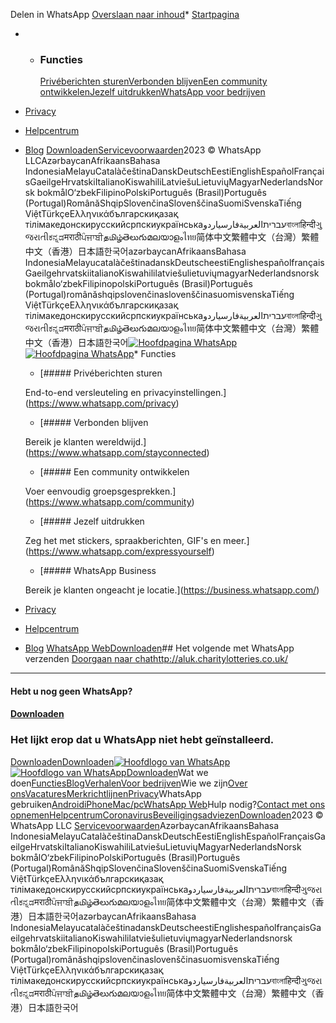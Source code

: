
Delen in WhatsApp
[Overslaan naar inhoud](#content-wrapper)* [Startpagina](https://www.whatsapp.com/)
* + ### Functies
	
	[Privéberichten sturen](https://www.whatsapp.com/privacy)[Verbonden blijven](https://www.whatsapp.com/stayconnected)[Een community ontwikkelen](https://www.whatsapp.com/community)[Jezelf uitdrukken](https://www.whatsapp.com/expressyourself)[WhatsApp voor bedrijven](https://business.whatsapp.com/)
* [Privacy](https://www.whatsapp.com/privacy)
* [Helpcentrum](https://faq.whatsapp.com/)
* [Blog](https://blog.whatsapp.com/)
[Downloaden](https://www.whatsapp.com/download)[Servicevoorwaarden](https://www.whatsapp.com/)2023 © WhatsApp LLCAzərbaycanAfrikaansBahasa IndonesiaMelayuCatalàčeštinaDanskDeutschEestiEnglishEspañolFrançaisGaeilgeHrvatskiItalianoKiswahiliLatviešuLietuviųMagyarNederlandsNorsk bokmålO‘zbekFilipinoPolskiPortuguês (Brasil)Português (Portugal)RomânăShqipSlovenčinaSlovenščinaSuomiSvenskaTiếng ViệtTürkçeΕλληνικάбългарскиқазақ тілімакедонскирусскийсрпскиукраїнськаעבריתالعربيةفارسیاردوবাংলাहिन्दीગુજરાતીಕನ್ನಡमराठीਪੰਜਾਬੀதமிழ்తెలుగుമലയാളംไทย简体中文繁體中文（台灣）繁體中文（香港）日本語한국어azərbaycanAfrikaansBahasa IndonesiaMelayucatalàčeštinadanskDeutscheestiEnglishespañolfrançaisGaeilgehrvatskiitalianoKiswahililatviešulietuviųmagyarNederlandsnorsk bokmålo‘zbekFilipinopolskiPortuguês (Brasil)Português (Portugal)românăshqipslovenčinaslovenščinasuomisvenskaTiếng ViệtTürkçeΕλληνικάбългарскиқазақ тілімакедонскирусскийсрпскиукраїнськаעבריתالعربيةفارسیاردوবাংলাहिन्दीગુજરાતીಕನ್ನಡमराठीਪੰਜਾਬੀதமிழ்తెలుగుമലയാളംไทย简体中文繁體中文（台灣）繁體中文（香港）日本語한국어[![Hoofdpagina WhatsApp](https://static.whatsapp.net/rsrc.php/v3/yq/r/mdQNdcFMi0p.png)](https://www.whatsapp.com/)[![Hoofdpagina WhatsApp](https://static.whatsapp.net/rsrc.php/v3/y7/r/DSxOAUB0raA.png)](https://www.whatsapp.com/)* Functies
	+ [##### Privéberichten sturen
	
	End-to-end versleuteling en privacyinstellingen.](https://www.whatsapp.com/privacy)
	+ [##### Verbonden blijven
	
	Bereik je klanten wereldwijd.](https://www.whatsapp.com/stayconnected)
	+ [##### Een community ontwikkelen
	
	Voer eenvoudig groepsgesprekken.](https://www.whatsapp.com/community)
	+ [##### Jezelf uitdrukken
	
	Zeg het met stickers, spraakberichten, GIF's en meer.](https://www.whatsapp.com/expressyourself)
	+ [##### WhatsApp Business
	
	Bereik je klanten ongeacht je locatie.](https://business.whatsapp.com/)
* [Privacy](https://www.whatsapp.com/privacy)
* [Helpcentrum](https://faq.whatsapp.com/)
* [Blog](https://blog.whatsapp.com/)
[WhatsApp Web](https://web.whatsapp.com/)[Downloaden](https://www.whatsapp.com/download)## Het volgende met WhatsApp verzenden
[Doorgaan naar chat](https://web.whatsapp.com/send/?text=http%3A%2F%2Faluk.charitylotteries.co.uk%2F "Delen in WhatsApp")http://aluk.charitylotteries.co.uk/
---
#### Hebt u nog geen WhatsApp?
#### [Downloaden](https://www.whatsapp.com/download)
### Het lijkt erop dat u WhatsApp niet hebt geïnstalleerd.
[Downloaden](https://www.whatsapp.com/download)[Downloaden](https://www.whatsapp.com/download)[![Hoofdlogo van WhatsApp](https://static.whatsapp.net/rsrc.php/v3/yJ/r/Qhrnh5evyPV.png)](https://www.whatsapp.com/)[![Hoofdlogo van WhatsApp](https://static.whatsapp.net/rsrc.php/v3/yJ/r/Qhrnh5evyPV.png)](https://www.whatsapp.com/)[Downloaden](https://www.whatsapp.com/download)Wat we doen[Functies](https://www.whatsapp.com/stayconnected)[Blog](https://blog.whatsapp.com/)[Verhalen](https://www.whatsapp.com/stories)[Voor bedrijven](https://business.whatsapp.com/)Wie we zijn[Over ons](https://www.whatsapp.com/about)[Vacatures](https://www.whatsapp.com/join)[Merkrichtlijnen](https://www.facebook.com/brand/resources/whatsapp/whatsapp-brand)[Privacy](https://www.whatsapp.com/privacy)WhatsApp gebruiken[Android](https://www.whatsapp.com/android)[iPhone](https://www.whatsapp.com/download)[Mac/pc](https://www.whatsapp.com/download)[WhatsApp Web](https://web.whatsapp.com/)Hulp nodig?[Contact met ons opnemen](https://www.whatsapp.com/contact)[Helpcentrum](https://faq.whatsapp.com/)[Coronavirus](https://www.whatsapp.com/coronavirus)[Beveiligingsadviezen](https://www.whatsapp.com/security/advisories)[Downloaden](https://www.whatsapp.com/download)2023 © WhatsApp LLC
[Servicevoorwaarden](https://www.whatsapp.com/legal/)AzərbaycanAfrikaansBahasa IndonesiaMelayuCatalàčeštinaDanskDeutschEestiEnglishEspañolFrançaisGaeilgeHrvatskiItalianoKiswahiliLatviešuLietuviųMagyarNederlandsNorsk bokmålO‘zbekFilipinoPolskiPortuguês (Brasil)Português (Portugal)RomânăShqipSlovenčinaSlovenščinaSuomiSvenskaTiếng ViệtTürkçeΕλληνικάбългарскиқазақ тілімакедонскирусскийсрпскиукраїнськаעבריתالعربيةفارسیاردوবাংলাहिन्दीગુજરાતીಕನ್ನಡमराठीਪੰਜਾਬੀதமிழ்తెలుగుമലയാളംไทย简体中文繁體中文（台灣）繁體中文（香港）日本語한국어azərbaycanAfrikaansBahasa IndonesiaMelayucatalàčeštinadanskDeutscheestiEnglishespañolfrançaisGaeilgehrvatskiitalianoKiswahililatviešulietuviųmagyarNederlandsnorsk bokmålo‘zbekFilipinopolskiPortuguês (Brasil)Português (Portugal)românăshqipslovenčinaslovenščinasuomisvenskaTiếng ViệtTürkçeΕλληνικάбългарскиқазақ тілімакедонскирусскийсрпскиукраїнськаעבריתالعربيةفارسیاردوবাংলাहिन्दीગુજરાતીಕನ್ನಡमराठीਪੰਜਾਬੀதமிழ்తెలుగుമലയാളംไทย简体中文繁體中文（台灣）繁體中文（香港）日本語한국어

